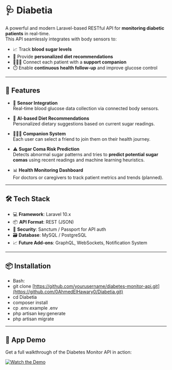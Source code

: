 # 🩺 Diabetia

A powerful and modern Laravel-based RESTful API for **monitoring diabetic patients** in real-time.  
This API seamlessly integrates with body sensors to:

- 📈 Track **blood sugar levels**
- 🥗 Provide **personalized diet recommendations**
- 🧑‍🤝‍🧑 Connect each patient with a **support companion**
- ⏱️ Enable **continuous health follow-up** and improve glucose control

---

## 🚀 Features

- 🔌 **Sensor Integration**  
  Real-time blood glucose data collection via connected body sensors.

- 🧠 **AI-based Diet Recommendations**  
  Personalized dietary suggestions based on current sugar readings.

- 🧑‍🤝‍🧑 **Companion System**  
  Each user can select a friend to join them on their health journey.

- ⚠️ **Sugar Coma Risk Prediction**  
  Detects abnormal sugar patterns and tries to **predict potential sugar comas** using recent readings and machine learning heuristics.

- 📊 **Health Monitoring Dashboard**  
  For doctors or caregivers to track patient metrics and trends (planned).

---

## 🛠️ Tech Stack

- 💻 **Framework**: Laravel 10.x  
- 📦 **API Format**: REST (JSON)  
- 🔐 **Security**: Sanctum / Passport for API auth  
- 🗃️ **Database**: MySQL / PostgreSQL  
- 📈 **Future Add-ons**: GraphQL, WebSockets, Notification System

---

## 📦 Installation
- Bash:
- git clone [https://github.com/yourusername/diabetes-monitor-api.git](https://github.com/0AhmedElHawary0/Diabetia.git)
- cd Diabetia
- composer install
- cp .env.example .env
- php artisan key:generate
- php artisan migrate

---

## 🎥 App Demo

Get a full walkthrough of the Diabetes Monitor API in action:

[![Watch the Demo](https://img.youtube.com/vi/h58dXkkerYA/0.jpg)](https://youtu.be/h58dXkkerYA)
